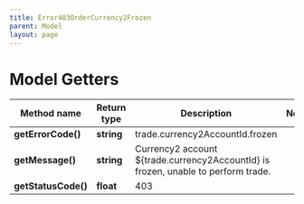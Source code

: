 ```yaml
---
title: Error403OrderCurrency2Frozen
parent: Model
layout: page
---
```


# Model Getters

Method name | Return type | Description | Notes
------------ | ------------- | ------------- | -------------
**getErrorCode()** | **string** | trade.currency2AccountId.frozen |
**getMessage()** | **string** | Currency2 account ${trade.currency2AccountId} is frozen, unable to perform trade. |
**getStatusCode()** | **float** | 403 |

